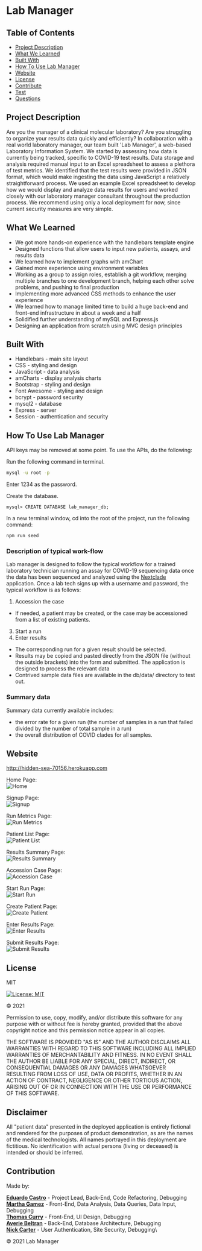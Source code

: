 # Lab Manager

## Table of Contents

- [Project Description](#project-description)
- [What We Learned](#what-we-learned)
- [Built With](#built-with)
- [How To Use Lab Manager](#how-to-use-lab-manager)
- [Website](#website)
- [License](#license)
- [Contribute](#contribute)
- [Test](#test)
- [Questions](#questions)

## Project Description

Are you the manager of a clinical molecular laboratory? Are you struggling to organize your results data quickly and efficiently? In collaboration with a real world laboratory manager, our team built 'Lab Manager', a web-based Laboratory Information System. We started by assessing how data is currently being tracked, specific to COVID-19 test results. Data storage and analysis required manual input to an Excel spreadsheet to assess a plethora of test metrics. We identified that the test results were provided in JSON format, which would make ingesting the data using JavaScript a relatively straightforward process. We used an example Excel spreadsheet to develop how we would display and analyze data results for users and worked closely with our laboratory manager consultant throughout the production process. We recommend using only a local deployment for now, since current security measures are very simple.

## What We Learned

- We got more hands-on experience with the handlebars template engine
- Designed functions that allow users to input new patients, assays, and results data
- We learned how to implement graphs with amChart
- Gained more experience using environment variables
- Working as a group to assign roles, establish a git workflow, merging multiple branches to one development branch, helping each other solve problems, and pushing to final production
- Implementing more advanced CSS methods to enhance the user experience
- We learned how to manage limited time to build a huge back-end and front-end infrastructure in about a week and a half
- Solidified further understanding of mySQL and Express.js
- Designing an application from scratch using MVC design principles

## Built With

- Handlebars - main site layout
- CSS - styling and design
- JavaScript - data analysis
- amCharts - display analysis charts
- Bootstrap - styling and design
- Font Awesome - styling and design
- bcrypt - password security
- mysql2 - database
- Express - server
- Session - authentication and security

## How To Use Lab Manager

API keys may be removed at some point. To use the APIs, do the following:

Run the following command in terminal.

```bash
mysql -u root -p
```

Enter 1234 as the password.

Create the database.

```mysql
mysql> CREATE DATABASE lab_manager_db;
```

In a new terminal window, cd into the root of the project, run the following command:

```bash
npm run seed
```

### Description of typical work-flow

Lab manager is designed to follow the typical workflow for a trained laboratory technician running an assay for COVID-19 sequencing data once the data has been sequenced and analyzed using the [Nextclade](https://clades.nextstrain.org/) application. Once a lab tech signs up with a username and password, the typical workflow is as follows:

1. Accession the case

- If needed, a patient may be created, or the case may be accessioned from a list of existing patients.

3. Start a run
4. Enter results

- The corresponding run for a given result should be selected.
- Results may be copied and pasted directly from the JSON file (without the outside brackets) into the form and submitted. The application is designed to process the relevant data
- Contrived sample data files are available in the db/data/ directory to test out.

### Summary data

Summary data currently available includes:

- the error rate for a given run (the number of samples in a run that failed divided by the number of total sample in a run)
- the overall distribution of COVID clades for all samples.

## Website

http://hidden-sea-70156.herokuapp.com

Home Page:\
![Home](https://user-images.githubusercontent.com/73920328/114325559-55f9d200-9af6-11eb-9978-37d0f14c1638.png)

Signup Page:\
![Signup](https://user-images.githubusercontent.com/73920328/114325566-67db7500-9af6-11eb-987a-1e9e29242597.png)

Run Metrics Page:\
![Run Metrics](https://user-images.githubusercontent.com/73920328/114325590-86da0700-9af6-11eb-841d-ec7271d09bfc.png)

Patient List Page:\
![Patient List](https://user-images.githubusercontent.com/73920328/114325605-978a7d00-9af6-11eb-8e70-f99f9dc03591.png)

Results Summary Page:\
![Results Summary](https://user-images.githubusercontent.com/73920328/114325612-a7a25c80-9af6-11eb-912c-b57126ec40f4.png)

Accession Case Page:\
![Accession Case](https://user-images.githubusercontent.com/73920328/114325621-b8eb6900-9af6-11eb-92b0-086f8b167bd0.png)

Start Run Page:\
![Start Run](https://user-images.githubusercontent.com/73920328/114325642-cf91c000-9af6-11eb-946f-744fa65b8868.png)

Create Patient Page:\
![Create Patient](https://user-images.githubusercontent.com/73920328/114325656-e6381700-9af6-11eb-9375-471032d1e94e.png)

Enter Results Page:\
![Enter Results](https://user-images.githubusercontent.com/73920328/114325678-fbad4100-9af6-11eb-9f69-800355198ef4.png)

Submit Results Page:\
![Submit Results](https://user-images.githubusercontent.com/73920328/114325700-154e8880-9af7-11eb-97d3-1dbd25e5b0e2.png)

## License

MIT

[![License: MIT](https://img.shields.io/badge/License-MIT-yellow.svg)](https://opensource.org/licenses/MIT)

&copy; 2021

Permission to use, copy, modify, and/or distribute this software for any purpose with or without fee is hereby granted, provided that the above copyright notice and this permission notice appear in all copies.

THE SOFTWARE IS PROVIDED "AS IS" AND THE AUTHOR DISCLAIMS ALL WARRANTIES WITH REGARD TO THIS SOFTWARE INCLUDING ALL IMPLIED WARRANTIES OF MERCHANTABILITY AND FITNESS. IN NO EVENT SHALL THE AUTHOR BE LIABLE FOR ANY SPECIAL, DIRECT, INDIRECT, OR CONSEQUENTIAL DAMAGES OR ANY DAMAGES WHATSOEVER RESULTING FROM LOSS OF USE, DATA OR PROFITS, WHETHER IN AN ACTION OF CONTRACT, NEGLIGENCE OR OTHER TORTIOUS ACTION, ARISING OUT OF OR IN CONNECTION WITH THE USE OR PERFORMANCE OF THIS SOFTWARE.

## Disclaimer

All "patient data" presented in the deployed application is entirely fictional and rendered for the purposes of product demonstration, as are the names of the medical technologists. All names portrayed in this deployment are fictitious. No identification with actual persons (living or deceased) is intended or should be inferred.

## Contribution

Made by:

**[Eduardo Castro](https://github.com/mambru82)** - Project Lead, Back-End, Code Refactoring, Debugging\
**[Martha Gamez](https://github.com/marth121)** - Front-End, Data Analysis, Data Queries, Data Input, Debugging\
**[Thomas Curry](https://github.com/curryduz)** - Front-End, UI Design, Debugging\
**[Averie Beltran](https://github.com/averiebeltran)** - Back-End, Database Architecture, Debugging\
**[Nick Carter](https://github.com/NickolausCarter)** - User Authentication, Site Security, Debugging\

&copy; 2021 Lab Manager
